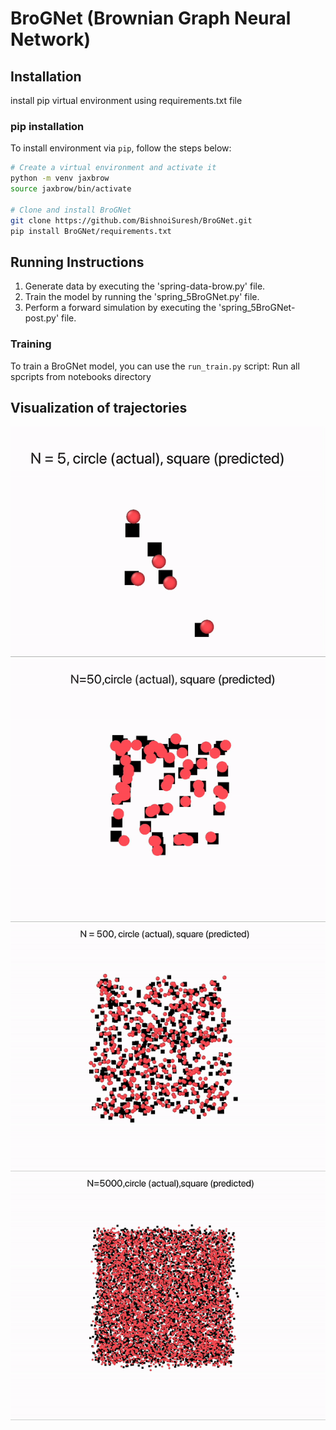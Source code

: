 # BroGNet (Brownian Graph Neural Network)

## Installation
install pip virtual environment using requirements.txt file
### pip installation
To install environment via `pip`, follow the steps below:
```sh
# Create a virtual environment and activate it
python -m venv jaxbrow
source jaxbrow/bin/activate

# Clone and install BroGNet
git clone https://github.com/BishnoiSuresh/BroGNet.git
pip install BroGNet/requirements.txt
```

## Running Instructions
1. Generate data by executing the 'spring-data-brow.py' file.
2. Train the model by running the 'spring_5BroGNet.py' file.
3. Perform a forward simulation by executing the 'spring_5BroGNet-post.py' file.

### Training
To train a BroGNet model, you can use the `run_train.py` script:
Run all spcripts from notebooks directory

## Visualization of trajectories
![/videos/N_5.gif](/videos/N_5.gif)
![/videos/N_50.gif](/videos/N_50.gif)
![/videos/N_500.gif](/videos/N_500.gif)
![/videos/N_5000.gif](/videos/N_5000.gif)
